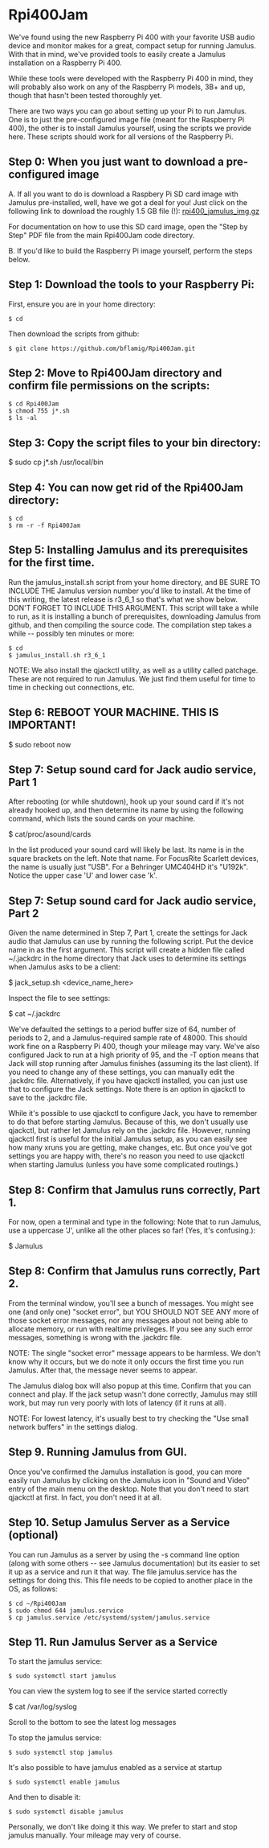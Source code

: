 # Rpi400Jam

We've found using the new Raspberry Pi 400 with your favorite USB audio device and monitor makes for a great, compact setup for running Jamulus. With that in mind, we've provided tools to easily create a Jamulus installation on a Raspberry Pi 400. 

While these tools were developed with the Raspberry Pi 400 in mind, they will probably also work on any of the Raspberry Pi models, 3B+ and up, though that hasn't been tested thoroughly yet.

There are two ways you can go about setting up your Pi to run Jamulus. One is to just the pre-configured image file (meant for the Raspberry Pi 400), the other is to install Jamulus yourself, using the scripts we provide here. These scripts should work for all versions of the Raspberry Pi.

## Step 0: When you just want to download a pre-configured image

A. If all you want to do is download a Raspbery Pi SD card image with Jamulus pre-installed, well, have we got a deal for you! Just click on the following link to download the roughly 1.5 GB file (!): [rpi400_jamulus_img.gz](https://1drv.ms/u/s!AhEZTg91Hm5djLolQteTlFIwnUPyWw?e=rvrKlW "rpi400_jamulus_img.gz")

For documentation on how to use this SD card image, open the "Step by Step" PDF file from the main Rpi400Jam code directory.

B. If you'd like to build the Raspberry Pi image yourself, perform the steps below.

## Step 1: Download the tools to your Raspberry Pi:

First, ensure you are in your home directory:
```
$ cd
```
Then download the scripts from github:
```
$ git clone https://github.com/bflamig/Rpi400Jam.git
```

## Step 2: Move to Rpi400Jam directory and confirm file permissions on the scripts:
```
$ cd Rpi400Jam
$ chmod 755 j*.sh
$ ls -al
```
 
## Step 3: Copy the script files to your bin directory:

$ sudo cp j*.sh /usr/local/bin
  
## Step 4: You can now get rid of the Rpi400Jam directory:

```
$ cd
$ rm -r -f Rpi400Jam
```
  
## Step 5: Installing Jamulus and its prerequisites for the first time.

Run the jamulus_install.sh script from your home directory, and BE SURE TO INCLUDE THE Jamulus version number you'd like to install. At the time of this writing, the latest release is r3_6_1 so that's what we show below. DON'T FORGET TO INCLUDE THIS ARGUMENT. This script will take a while to run, as it is installing a bunch of prerequisites, downloading Jamulus from github, and then compiling the source code. The compilation step takes a while -- possibly ten minutes or more:

```
$ cd
$ jamulus_install.sh r3_6_1
```

NOTE: We also install the qjackctl utility, as well as a utility called patchage. These are not required to run Jamulus. We just find them useful for time to time in checking out connections, etc.
  
## Step 6: REBOOT YOUR MACHINE. THIS IS IMPORTANT!

$ sudo reboot now
  
## Step 7: Setup sound card for Jack audio service, Part 1

After rebooting (or while shutdown), hook up your sound card if it's not already hooked up, and then determine its name by using the following command, which lists the sound cards on your machine.

$ cat/proc/asound/cards

In the list produced your sound card will likely be last. Its name is in the square brackets on the left. Note that name. For FocusRite Scarlett devices, the name is usually just "USB". For a Behringer UMC404HD it's "U192k". Notice the upper case 'U' and lower case 'k'.
  
## Step 7: Setup sound card for Jack audio service, Part 2

Given the name determined in Step 7, Part 1, create the settings for Jack audio that Jamulus can use by running the following script. Put the device name in as the first argument. This script will create a hidden file called ~/.jackdrc in the home directory that Jack uses to determine its settings when Jamulus asks to be a client:

$ jack_setup.sh <device_name_here>

Inspect the file to see settings:

$ cat ~/.jackdrc

We've defaulted the settings to a period buffer size of 64, number of periods to 2, and a Jamulus-required sample rate of 48000. This should work fine on a Raspberry Pi 400, though your mileage may vary. We've also configured Jack to run at a high priority of 95, and the -T option means that Jack will stop running after Jamulus finishes (assuming its the last client). If you need to change any of these settings, you can manually edit the .jackdrc file. Alternatively, if you have qjackctl installed, you can just use that to configure the Jack settings. Note there is an option in qjackctl to save to the .jackdrc file.

While it's possible to use qjackctl to configure Jack, you have to remember to do that before starting Jamulus. Because of this, we don't usually use qjackctl, but rather let Jamulus rely on the .jackdrc file. However, running qjackctl first is useful for the initial Jamulus setup, as you can easily see how many xruns you are getting, make changes, etc. But once you've got settings you are happy with, there's no reason you need to use qjackctl when starting Jamulus (unless you have some complicated routings.)
  
## Step 8: Confirm that Jamulus runs correctly, Part 1.

For now, open a terminal and type in the following: Note that to run Jamulus, use a uppercase 'J', unlike all the other places so far! (Yes, it's confusing.):

$ Jamulus
 
## Step 8: Confirm that Jamulus runs correctly, Part 2.

From the terminal window, you'll see a bunch of messages. You might see one (and only one) "socket error", but YOU SHOULD NOT SEE ANY more of those socket error messages, nor any messages about not being able to allocate memory, or run with realtime privileges. If you see any such error messages, something is wrong with the .jackdrc file.

NOTE: The single "socket error" message appears to be harmless. We don't know why it occurs, but we do note it only occurs the first time you run Jamulus. After that, the message never seems to appear.

The Jamulus dialog box will also popup at this time. Confirm that you can connect and play. If the jack setup wasn't done correctly, Jamulus may still work, but may run very poorly with lots of latency (if it runs at all).

NOTE: For lowest latency, it's usually best to try checking the "Use small network buffers" in the settings dialog.

## Step 9. Running Jamulus from GUI.

Once you've confirmed the Jamulus installation is good, you can more easily run Jamulus by clicking on the Jamulus icon in "Sound and Video" entry of the main menu on the desktop. Note that you don't need to start qjackctl at first. In fact, you don't need it at all.

## Step 10. Setup Jamulus Server as a Service (optional)

You can run Jamulus as a server by using the -s command line option (along with some others -- see Jamulus documentation) but its easier to set it up as a service and run it that way. The file jamulus.service has the settings for doing this. This file needs to be copied to another place in the OS, as follows:

```
$ cd ~/Rpi400Jam
$ sudo chmod 644 jamulus.service
$ cp jamulus.service /etc/systemd/system/jamulus.service
```

## Step 11. Run Jamulus Server as a Service

To start the jamulus service:

```
$ sudo systemctl start jamulus
```

You can view the system log to see if the service started correctly

$ cat /var/log/syslog

Scroll to the bottom to see the latest log messages

To stop the jamulus service:

```
$ sudo systemctl stop jamulus
```

It's also possible to have jamulus enabled as a service at startup

```
$ sudo systemctl enable jamulus
```

And then to disable it:

```
$ sudo systemctl disable jamulus
```

Personally, we don't like doing it this way. We prefer to start and stop jamulus manually. Your mileage may very of course.
